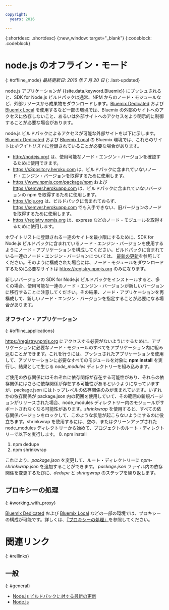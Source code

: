 ```yaml
---

copyright:
  years: 2016

---
```


{:shortdesc: .shortdesc}
{:new_window: target="_blank"}
{:codeblock: .codeblock}


# node.js のオフライン・モード
{: #offline_mode}
*最終更新日: 2016 年 7 月 20 日*
{: .last-updated}

node.js アプリケーションが {{site.data.keyword.Bluemix}} にプッシュされると、SDK for Node.js ビルドパックは通常、NPM からのノード・モジュールなど、外部リソースから成果物をダウンロードします。[Bluemix Dedicated](../../dedicated/index.html#dedicated) および [Bluemix Local](../../local/index.html#local) を使用するなど一部の環境では、Bluemix の外部のサイトへのアクセスに依存しないこと、あるいは外部サイトへのアクセスをより明示的に制御することが必要な場合があります。  

node.js ビルドパックによるアクセスが可能な外部サイトを以下に示します。[Bluemix Dedicated](../../dedicated/index.html#dedicated) および [Bluemix Local](../../local/index.html#local) の Bluemix 環境では、これらのサイトは*ホワイトリスト*に登録されていることが必要な場合があります。

* http://nodejs.org/ は、使用可能なノード・エンジン・バージョンを確認するために使用できます。
* https://s3pository.heroku.com は、ビルドパックに含まれていないノード・エンジン・バージョンを取得するために使用します。
*  https://www.npmjs.com/package/npm および https://semver.herokuapp.com は、ビルドパックに含まれていないバージョンの npm を取得するために使用します。
* https://iojs.org は、ビルドパックに含まれておらず、https://semver.herokuapp.com でも入手できない、旧バージョンのノードを取得するために使用します。
* https://registry.npmjs.org は、express などのノード・モジュールを取得するために使用します。

ホワイトリストに登録される一連のサイトを最小限にするために、SDK for Node.js ビルドパックに含まれているノード・エンジン・バージョンを使用するようにノード・アプリケーションを構成してください。ビルドパックに含まれている一連のノード・エンジン・バージョンについては、 [最新の更新](./updates.html)を参照してください。そのように構成された場合には、ノード・モジュールをダウンロードするために必要なサイトは https://registry.npmjs.org のみになります。

新しいバージョンの SDK for Node.js ビルドパックをインストールすると、多くの場合、使用可能な一連のノード・エンジン・バージョンが新しいバージョンに移行することに注意してください。その結果、ノード・アプリケーションを再構成して、新しいノード・エンジン・バージョンを指定することが必要になる場合があります。


### オフライン・アプリケーション
{: #offline_applications}

https://registry.npmjs.org にアクセスする必要がないようにするために、アプリケーションに必要なノード・モジュールのすべてをアプリケーション内に組み込むことができます。これを行うには、プッシュされたアプリケーションを使用して、アプリケーションに必要なすべてのモジュールを対象に **npm install** を実行し、結果として生じる *node_modules* ディレクトリーを組み込みます。

ご使用の依存関係にはそれぞれに依存関係が存在する可能性があり、それらの依存関係にはさらに依存関係が存在する可能性があるというようになっていますが、package.json にはトップレベルの依存関係のみが含まれています。いずれかの依存関係が package.json 内の範囲を使用していて、その範囲の新規バージョンがリリースされた場合、node_modules ディレクトリー内のモジュールがサポートされなくなる可能性があります。*shrinkwrap* を使用すると、すべての依存関係バージョンをロックして、このような状態が起こらないようにするのに役立ちます。shrinkwrap を使用するには、空の、またはクリーンアップされた node_modules ディレクトリーから始めて、プロジェクトのルート・ディレクトリーで以下を実行します。
0. npm install
1. npm dedupe
2. npm shrinkwrap

これにより、*package.json* を変更して、ルート・ディレクトリーに *npm-shrinkwrap.json* を追加することができます。
*package.json* ファイル内の依存関係を変更するたびに、*dedupe* と *shringwrap* のステップを繰り返します。

## プロキシーの処理
{: #working_with_proxy}

[Bluemix Dedicated](../../dedicated/index.html#dedicated) および [Bluemix Local](../../local/index.html#local) などの一部の環境では、プロキシーの構成が可能です。詳しくは、[『プロキシーの処理』](../../manageapps/workingWithProxy.html)を参照してください。

# 関連リンク
{: #rellinks}
## 一般
{: #general}
* [Node.js ビルドパックに対する最新の更新](../../runtimes/nodejs/updates.html)
* [Node.js](https://nodejs.org)
